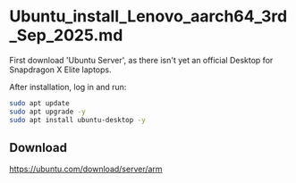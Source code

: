 # Ubuntu_install_Lenovo_aarch64_3rd_Sep_2025.md

First download 'Ubuntu Server', as there isn't yet an official Desktop for Snapdragon X Elite laptops.

After installation, log in and run:
```bash
sudo apt update
sudo apt upgrade -y
sudo apt install ubuntu-desktop -y
```
## Download
https://ubuntu.com/download/server/arm




